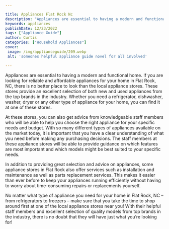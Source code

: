 ```yaml
---

title: Appliances Flat Rock Nc
description: "Appliances are essential to having a modern and functional home. If you are looking for reliable and affordable appliances for you...take a moment to check it out "
keywords: appliances
publishDate: 12/23/2022
tags: ["Appliance Guide"]
author: Curtis
categories: ["Household Appliances"]
cover: 
 image: /img/applianceguide/209.webp
 alt: 'someones helpful appliance guide novel for all involved'

---
```


Appliances are essential to having a modern and functional home. If you are looking for reliable and affordable appliances for your home in Flat Rock, NC, there is no better place to look than the local appliance stores. These stores provide an excellent selection of both new and used appliances from the top brands in the industry. Whether you need a refrigerator, dishwasher, washer, dryer or any other type of appliance for your home, you can find it at one of these stores. 

At these stores, you can also get advice from knowledgeable staff members who will be able to help you choose the right appliance for your specific needs and budget. With so many different types of appliances available on the market today, it is important that you have a clear understanding of what you need before making any purchasing decisions. The staff members at these appliance stores will be able to provide guidance on which features are most important and which models might be best suited to your specific needs. 

In addition to providing great selection and advice on appliances, some appliance stores in Flat Rock also offer services such as installation and maintenance as well as parts replacement services. This makes it easier than ever before to keep your appliances running efficiently without having to worry about time-consuming repairs or replacements yourself. 

No matter what type of appliance you need for your home in Flat Rock, NC – from refrigerators to freezers – make sure that you take the time to shop around first at one of the local appliance stores near you! With their helpful staff members and excellent selection of quality models from top brands in the industry, there is no doubt that they will have just what you’re looking for!
